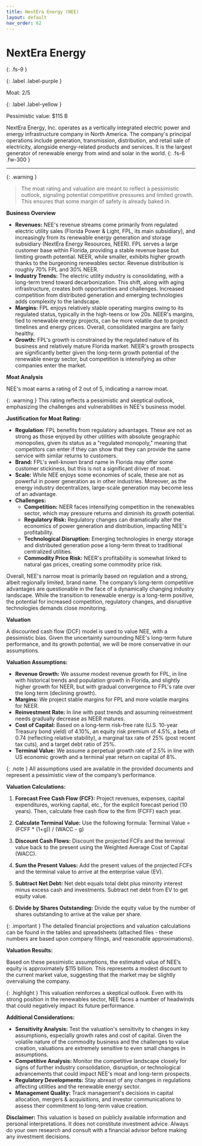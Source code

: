 ```yaml
---
title: NextEra Energy (NEE)
layout: default
nav_order: 82
---
```


# NextEra Energy
{: .fs-9 }

{: .label .label-purple }

Moat: 2/5

{: .label .label-yellow }

Pessimistic value: $115 B

NextEra Energy, Inc. operates as a vertically integrated electric power and energy infrastructure company in North America.  The company's principal operations include generation, transmission, distribution, and retail sale of electricity, alongside energy-related products and services. It is the largest generator of renewable energy from wind and solar in the world.
{: .fs-6 .fw-300 }

---

{: .warning } 
>The moat rating and valuation are meant to reflect a pessimistic outlook, signaling potential competitive pressures and limited growth. This ensures that some margin of safety is already baked in.


**Business Overview**

* **Revenues:** NEE's revenue streams come primarily from regulated electric utility sales (Florida Power & Light, FPL, its main subsidiary), and increasingly from its renewable energy generation and storage subsidiary (NextEra Energy Resources, NEER). FPL serves a large customer base within Florida, providing a stable revenue base but limiting growth potential. NEER, while smaller, exhibits higher growth thanks to the burgeoning renewables sector. Revenue distribution is roughly 70% FPL and 30% NEER. 
* **Industry Trends:** The electric utility industry is consolidating, with a long-term trend toward decarbonization. This shift, along with aging infrastructure, creates both opportunities and challenges.  Increased competition from distributed generation and emerging technologies adds complexity to the landscape.
* **Margins:** FPL enjoys relatively stable operating margins owing to its regulated status, typically in the high-teens or low 20s. NEER's margins, tied to renewable energy projects, can be more volatile due to project timelines and energy prices. Overall, consolidated margins are fairly healthy.
* **Growth:** FPL's growth is constrained by the regulated nature of its business and relatively mature Florida market. NEER's growth prospects are significantly better given the long-term growth potential of the renewable energy sector, but competition is intensifying as other companies enter the market.

**Moat Analysis**

NEE's moat earns a rating of 2 out of 5, indicating a narrow moat.

{: .warning } This rating reflects a pessimistic and skeptical outlook, emphasizing the challenges and vulnerabilities in NEE's business model.

**Justification for Moat Rating:**

* **Regulation:** FPL benefits from regulatory advantages.  These are not as strong as those enjoyed by other utilities with absolute geographic monopolies, given its status as a "regulated monopoly," meaning that competitors can enter if they can show that they can provide the same service with similar returns to customers.
* **Brand:** FPL's well-known brand name in Florida may offer some customer stickiness, but this is not a significant driver of moat.
* **Scale:** While NEE enjoys some economies of scale, these are not as powerful in power generation as in other industries. Moreover, as the energy industry decentralizes, large-scale generation may become less of an advantage.
* **Challenges:**
    * **Competition:** NEER faces intensifying competition in the renewables sector, which may pressure returns and diminish its growth potential.
    * **Regulatory Risk:** Regulatory changes can dramatically alter the economics of power generation and distribution, impacting NEE's profitability.
    * **Technological Disruption:** Emerging technologies in energy storage and distributed generation pose a long-term threat to traditional centralized utilities.
    * **Commodity Price Risk:** NEER's profitability is somewhat linked to natural gas prices, creating some commodity price risk.

Overall, NEE's narrow moat is primarily based on regulation and a strong, albeit regionally limited, brand name. The company’s long-term competitive advantages are questionable in the face of a dynamically changing industry landscape.  While the transition to renewable energy is a long-term positive, the potential for increased competition, regulatory changes, and disruptive technologies demands close monitoring.

**Valuation**

A discounted cash flow (DCF) model is used to value NEE, with a pessimistic bias. Given the uncertainty surrounding NEE's long-term future performance, and its growth potential, we will be more conservative in our assumptions.

**Valuation Assumptions:**

* **Revenue Growth:** We assume modest revenue growth for FPL, in line with historical trends and population growth in Florida, and slightly higher growth for NEER, but with gradual convergence to FPL's rate over the long term (declining growth).
* **Margins:** We project stable margins for FPL and more volatile margins for NEER. 
* **Reinvestment Rate:** In line with past trends and assuming reinvestment needs gradually decrease as NEER matures.
* **Cost of Capital:** Based on a long-term risk-free rate (U.S. 10-year Treasury bond yield) of 4.10%, an equity risk premium of 4.5%, a beta of 0.74 (reflecting relative stability), a marginal tax rate of 25% (post recent tax cuts), and a target debt ratio of 25%.
* **Terminal Value:** We assume a perpetual growth rate of 2.5% in line with US economic growth and a terminal year return on capital of 8%.

{: .note } All assumptions used are available in the provided documents and represent a pessimistic view of the company’s performance.

**Valuation Calculations:**

1. **Forecast Free Cash Flow (FCF):**  Project revenues, expenses, capital expenditures, working capital, etc., for the explicit forecast period (10 years). Then, calculate free cash flow to the firm (FCFF) each year.

2. **Calculate Terminal Value:**  Use the following formula:
Terminal Value = (FCFF * (1+g)) / (WACC - g)

3. **Discount Cash Flows:** Discount the projected FCFs and the terminal value back to the present using the Weighted Average Cost of Capital (WACC).

4. **Sum the Present Values:** Add the present values of the projected FCFs and the terminal value to arrive at the enterprise value (EV).

5. **Subtract Net Debt:** Net debt equals total debt plus minority interest minus excess cash and investments. Subtract net debt from EV to get equity value.

6. **Divide by Shares Outstanding:** Divide the equity value by the number of shares outstanding to arrive at the value per share.

{: .important } The detailed financial projections and valuation calculations can be found in the tables and spreadsheets (attached files - these numbers are based upon company filings, and reasonable approximations).

**Valuation Results:**

Based on these pessimistic assumptions, the estimated value of NEE’s equity is approximately $115 billion.  This represents a modest discount to the current market value, suggesting that the market may be slightly overvaluing the company.  

{: .highlight } This valuation reinforces a skeptical outlook. Even with its strong position in the renewables sector, NEE faces a number of headwinds that could negatively impact its future performance.

**Additional Considerations:**

* **Sensitivity Analysis:**  Test the valuation's sensitivity to changes in key assumptions, especially growth rates and cost of capital. Given the volatile nature of the commodity business and the challenges to value creation, valuations are extremely sensitive to even small changes in assumptions.
* **Competitive Analysis:** Monitor the competitive landscape closely for signs of further industry consolidation, disruption, or technological advancements that could impact NEE's moat and long-term prospects.
* **Regulatory Developments:**  Stay abreast of any changes in regulations affecting utilities and the renewable energy sector.
* **Management Quality:** Track management's decisions in capital allocation, mergers & acquisitions, and investor communications to assess their commitment to long-term value creation.


**Disclaimer:** This valuation is based on publicly available information and personal interpretations.  It does not constitute investment advice.  Always do your own research and consult with a financial advisor before making any investment decisions.
